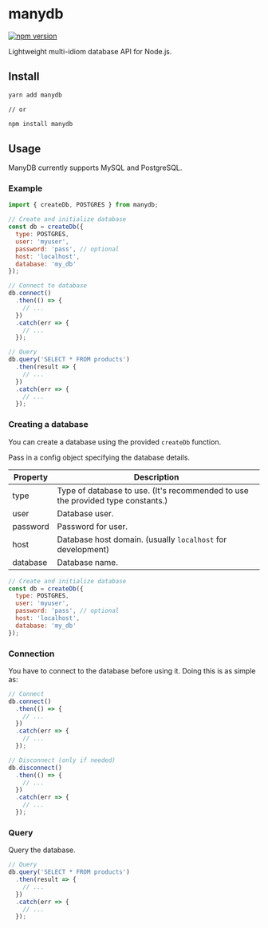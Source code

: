 # manydb

[![npm version](https://img.shields.io/npm/v/manydb.svg)](https://www.npmjs.com/package/manydb)

Lightweight multi-idiom database API for Node.js.

## Install
```sh
yarn add manydb

// or

npm install manydb
```

## Usage
ManyDB currently supports MySQL and PostgreSQL.

### Example
```js
import { createDb, POSTGRES } from manydb;

// Create and initialize database
const db = createDb({
  type: POSTGRES,
  user: 'myuser',
  password: 'pass', // optional
  host: 'localhost',
  database: 'my_db'
});

// Connect to database
db.connect()
  .then(() => {
    // ...
  })
  .catch(err => {
    // ...
  });

// Query
db.query('SELECT * FROM products')
  .then(result => {
    // ...
  })
  .catch(err => {
    // ...
  });
```

### Creating a database
You can create a database using the provided `createDb` function.

Pass in a config object specifying the database details.

| Property | Description |
| ------------- | ------------- |
| type | Type of database to use. (It's recommended to use the provided type constants.) |
| user | Database user. |
| password | Password for user. |
| host | Database host domain. (usually `localhost` for development) |
| database | Database name. |

```js
// Create and initialize database
const db = createDb({
  type: POSTGRES,
  user: 'myuser',
  password: 'pass', // optional
  host: 'localhost',
  database: 'my_db'
});
```

### Connection
You have to connect to the database before using it. Doing this is as simple as:

```js
// Connect
db.connect()
  .then(() => {
    // ...
  })
  .catch(err => {
    // ...
  });

// Disconnect (only if needed)
db.disconnect()
  .then(() => {
    // ...
  })
  .catch(err => {
    // ...
  });
```

### Query
Query the database.

```js
// Query
db.query('SELECT * FROM products')
  .then(result => {
    // ...
  })
  .catch(err => {
    // ...
  });
```

